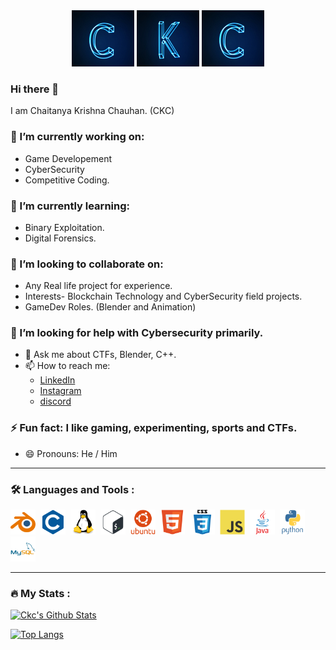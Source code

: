 <div id="header" align="center">
 <img src="https://github.com/ckc1404/Miscellanious/blob/main/CKC/C2.jpg" width="100" height="90"/>
 <img src="https://github.com/ckc1404/Miscellanious/blob/main/CKC/K2.jpg" width="100" height="90"/>
 <img src="https://github.com/ckc1404/Miscellanious/blob/main/CKC/C2.jpg" width="100" height="90"/>
</div>
  
### Hi there 👋  
I am Chaitanya Krishna Chauhan. (CKC)

### 🔭  I’m currently working on:
  - Game Developement
  -  CyberSecurity
  -   Competitive Coding.
### 🌱 I’m currently learning:
  - Binary Exploitation.
  - Digital Forensics.
### 👯 I’m looking to collaborate on:
- Any Real life project for experience. 
- Interests- Blockchain Technology and CyberSecurity field projects.
- GameDev Roles. (Blender and Animation)
### 🤔 I’m looking for help with Cybersecurity primarily.
- 💬 Ask me about CTFs, Blender, C++.
- 📫 How to reach me: 
  - [LinkedIn](https://www.linkedin.com/in/chaitanya-krishna-chauhan-58a87b226/)
  - [Instagram](https://www.instagram.com/ckc9759/)
  - [discord](https://discordapp.com/users/760729961119481887)
### ⚡ Fun fact: I like gaming, experimenting, sports and CTFs.
- 😄 Pronouns: He / Him


  
---

### :hammer_and_wrench: Languages and Tools :  

<div>
 <img src="https://github.com/devicons/devicon/blob/master/icons/blender/blender-original.svg" title="Blender" alt="Blender" width="40" height="40"/>&nbsp;
 <img src="https://github.com/devicons/devicon/blob/master/icons/c/c-plain.svg" title="C++" alt="C++" width="40" height="40"/>&nbsp;
  <img src="https://github.com/devicons/devicon/blob/master/icons/linux/linux-original.svg"  title="Linux" alt="Linux" width="40" height="40"/>&nbsp;
 <img src="https://github.com/devicons/devicon/blob/master/icons/bash/bash-original.svg" title="Bash" alt="Bash" width="40" height="40"/>&nbsp;
   <img src="https://github.com/devicons/devicon/blob/master/icons/ubuntu/ubuntu-plain-wordmark.svg" title="Ubuntu" alt="Ubuntu" width="40" height="40"/>&nbsp;
  <img src="https://github.com/devicons/devicon/blob/master/icons/html5/html5-original.svg" title="HTML" alt="HTML" width="40" height="40"/>&nbsp;
 <img src="https://github.com/devicons/devicon/blob/master/icons/css3/css3-original-wordmark.svg" title="CSS" alt="CSS" width="40" height="40"/>&nbsp;
 <img src="https://github.com/devicons/devicon/blob/master/icons/javascript/javascript-original.svg" title="JavaScript" alt="JavaScript" width="40" height="40"/>&nbsp;
 <img src="https://github.com/devicons/devicon/blob/master/icons/java/java-original-wordmark.svg" title="Java" alt="Java" width="40" height="40"/>&nbsp;
 <img src="https://github.com/devicons/devicon/blob/master/icons/python/python-original-wordmark.svg" title="Python"  alt="Python" width="40" height="40"/>&nbsp;
 <img src="https://github.com/devicons/devicon/blob/master/icons/mysql/mysql-original-wordmark.svg" title="MySQL"  alt="MySQL" width="40" height="40"/>&nbsp;
</div>  
    
---

### :fire: My Stats :  

<a href="https://github.com/anuraghazra/github-readme-stats"><img src="https://github-readme-stats.vercel.app/api?username=ckc1404&theme=dark&background=000000&show_icons=true&include_all_commits=true&theme=buefy&hide_border=true" alt="Ckc's Github Stats" /></a>
  
  
  
[![Top Langs](https://github-readme-stats.vercel.app/api/top-langs/?username=ckc1404&layout=compact&theme=vision-friendly-dark)](https://github.com/anuraghazra/github-readme-stats)




